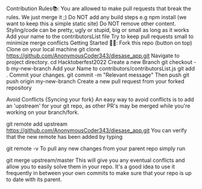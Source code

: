 Contribution Rules📚:
You are allowed to make pull requests that break the rules. We just merge it ;)
Do NOT add any build steps e.g npm install (we want to keep this a simple static site)
Do NOT remove other content.
Styling/code can be pretty, ugly or stupid, big or small as long as it works
Add your name to the contributorsList file
Try to keep pull requests small to minimize merge conflicts
Getting Started 🤩🤗:
Fork this repo (button on top)
Clone on your local machine
git clone https://github.com/AnonymousCoder343/diesase_app.git
Navigate to project directory.
cd Hacktoberfest2022
Create a new Branch
git checkout -b my-new-branch
Add your Name to contributors/contributorsList.js
git add .
Commit your changes.
git commit -m "Relevant message"
Then push
git push origin my-new-branch
Create a new pull request from your forked repository

Avoid Conflicts {Syncing your fork}
An easy way to avoid conflicts is to add an 'upstream' for your git repo, as other PR's may be merged while you're working on your branch/fork.

git remote add upstream https://github.com/AnonymousCoder343/diesase_app.git
You can verify that the new remote has been added by typing

git remote -v
To pull any new changes from your parent repo simply run

git merge upstream/master
This will give you any eventual conflicts and allow you to easily solve them in your repo. It's a good idea to use it frequently in between your own commits to make sure that your repo is up to date with its parent.
